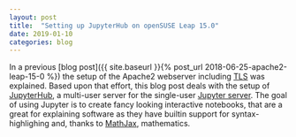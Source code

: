 ```yaml
---
layout: post
title:  "Setting up JupyterHub on openSUSE Leap 15.0"
date: 2019-01-10
categories: blog
---
```


In a previous [blog post]({{ site.baseurl }}{% post_url 2018-06-25-apache2-leap-15-0 %}) the setup of the Apache2 webserver including [TLS](https://en.wikipedia.org/wiki/Transport_Layer_Security) was explained.
Based upon that effort,
this blog post deals with the setup of [JupyterHub](https://github.com/jupyterhub),
a multi-user server for the single-user [Jupyter server](https://jupyter.org/).
The goal of using Jupyter is to create fancy looking interactive notebooks,
that are a great for explaining software
as they have builtin support for syntax-highlighing and,
thanks to [MathJax](https://www.mathjax.org/),
mathematics.
